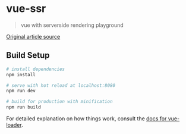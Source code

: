 # vue-ssr

> vue with serverside rendering playground

[Original article source](https://alligator.io/vuejs/basic-ssr/)

## Build Setup

``` bash
# install dependencies
npm install

# serve with hot reload at localhost:8080
npm run dev

# build for production with minification
npm run build
```

For detailed explanation on how things work, consult the [docs for vue-loader](http://vuejs.github.io/vue-loader).

